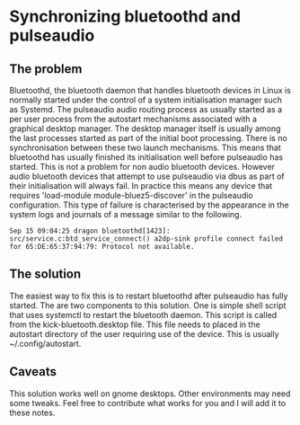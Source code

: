 # Synchronizing bluetoothd and pulseaudio
## The problem
Bluetoothd, the bluetooth daemon that handles bluetooth devices in Linux is normally started under the control of a system initialisation manager such as Systemd. The pulseaudio audio routing process as usually started as a per user process from the autostart mechanisms associated with a graphical desktop manager. The desktop manager itself is usually among the last processes started as part of the initial boot processing. There is no synchronisation between these two launch mechanisms. This means that bluetoothd has usually finished its initialisation well before pulseaudio has started.
This is not a problem for non audio bluetooth devices. However audio bluetooth devices that attempt to use pulseaudio via dbus as part of their initialisation will always fail. In practice this means any device that requires 'load-module module-bluez5-discover' in the pulseaudio configuration. This type of failure is characterised by the appearance in the system logs and journals of a message similar to the following.
```
Sep 15 09:04:25 dragon bluetoothd[1423]: src/service.c:btd_service_connect() a2dp-sink profile connect failed for 65:DE:65:37:94:79: Protocol not available.
```

## The solution
The easiest way to fix this is to restart bluetoothd after pulseaudio has fully started.
The are two components to this solution. One is simple shell script that uses systemctl to restart the bluetooth daemon. This script is called from the kick-bluetooth.desktop file. This file needs to placed in the autostart directory of the user requiring use of the device. This is usually ~/.config/autostart.
## Caveats
This solution works well on gnome desktops. Other environments may need some tweaks. Feel free to contribute what works for you and I will add it to these notes.
